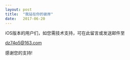 ```yaml
---
layout: post
title:  "我站在你的彼岸"
date:   2017-06-20
---
```


iOS版本的用户们，如您需技术支持，可在此留言或发送邮件至


dz74p5@163.com

 
感谢您的支持!

